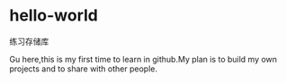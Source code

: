 # hello-world
练习存储库

Gu here,this is my first time to learn in github.My plan is to build my own projects and to share with other people.
